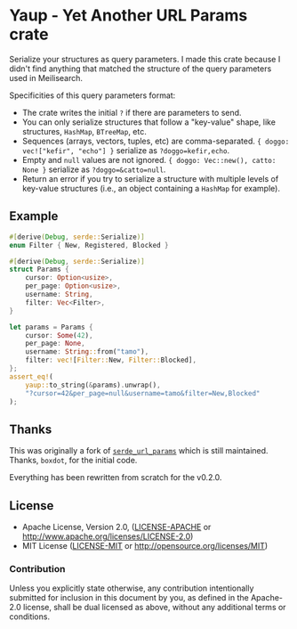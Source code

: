# Yaup - Yet Another URL Params crate

Serialize your structures as query parameters.
I made this crate because I didn't find anything that matched the structure of the query parameters used in Meilisearch.

Specificities of this query parameters format:
- The crate writes the initial `?` if there are parameters to send.
- You can only serialize structures that follow a "key-value" shape, like structures, `HashMap`, `BTreeMap`, etc.
- Sequences (arrays, vectors, tuples, etc) are comma-separated. `{ doggo: vec!["kefir", "echo"] }` serialize as `?doggo=kefir,echo`.
- Empty and `null` values are not ignored. `{ doggo: Vec::new(), catto: None }` serialize as `?doggo=&catto=null`. 
- Return an error if you try to serialize a structure with multiple levels of key-value structures (i.e., an object containing a `HashMap` for example).

## Example

```rust
#[derive(Debug, serde::Serialize)]
enum Filter { New, Registered, Blocked }

#[derive(Debug, serde::Serialize)]
struct Params {
    cursor: Option<usize>,
    per_page: Option<usize>,
    username: String,
    filter: Vec<Filter>,
}

let params = Params {
    cursor: Some(42),
    per_page: None,
    username: String::from("tamo"),
    filter: vec![Filter::New, Filter::Blocked],
};
assert_eq!(
    yaup::to_string(&params).unwrap(),
    "?cursor=42&per_page=null&username=tamo&filter=New,Blocked"
);
```
## Thanks

This was originally a fork of [`serde_url_params`](https://github.com/boxdot/serde-url-params-rs) which is still maintained.
Thanks, `boxdot`, for the initial code.

Everything has been rewritten from scratch for the v0.2.0.

## License

 * Apache License, Version 2.0, ([LICENSE-APACHE](LICENSE-APACHE) or
   <http://www.apache.org/licenses/LICENSE-2.0>)
 * MIT License ([LICENSE-MIT](LICENSE-MIT) or
   <http://opensource.org/licenses/MIT>)

### Contribution

Unless you explicitly state otherwise, any contribution intentionally submitted
for inclusion in this document by you, as defined in the Apache-2.0 license,
shall be dual licensed as above, without any additional terms or conditions.
